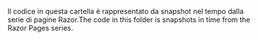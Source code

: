 <span data-ttu-id="f5409-101">Il codice in questa cartella è rappresentato da snapshot nel tempo dalla serie di pagine Razor.</span><span class="sxs-lookup"><span data-stu-id="f5409-101">The code in this folder is snapshots in time from the Razor Pages series.</span></span>
